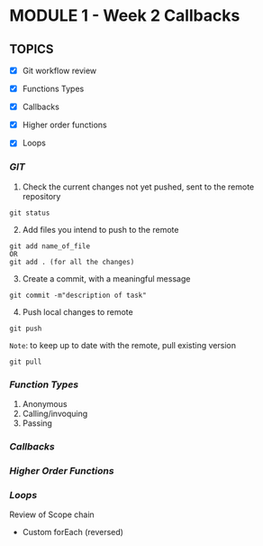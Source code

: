 # MODULE 1 - Week 2 Callbacks

## TOPICS
- [x] Git workflow review
- [x] Functions Types
- [x] Callbacks
- [x] Higher order functions
- [x] Loops


### *GIT*
 1. Check the current changes not yet pushed, sent to the remote repository
 ```
 git status
 ```
 2. Add files you intend to push to the remote
 ```
 git add name_of_file
 OR 
 git add . (for all the changes)
 
 ```

 3. Create a commit, with a meaningful message
 ```
 git commit -m"description of task"
 
 ```
4. Push local changes to remote
 ```
 git push
 ```
`Note`:
    to keep up to date with the remote, pull existing version
```
git pull

```

### *Function Types*
1. Anonymous
2. Calling/invoquing
3. Passing

### *Callbacks*

### *Higher Order Functions*

### *Loops*
Review of Scope chain
- Custom forEach (reversed)


